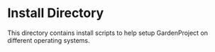 # Install Directory

This directory contains install scripts to help setup GardenProject
on different operating systems.